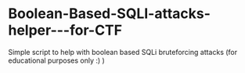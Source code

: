 # Boolean-Based-SQLI-attacks-helper---for-CTF
Simple script to help with boolean based SQLi bruteforcing attacks (for educational purposes only :) )
